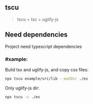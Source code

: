 ## tscu

> tscu = tsc + uglify-js

## Need dependencies

Project need typescript dependencies

### #xample:

Build tsx and uglify-js, and copy css files:

```sh
npx tscu example/src/lib --outDir ./es
```

Only uglify-js dir:

```sh
npx tscu -c ./es
```
